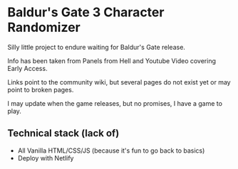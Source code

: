 # Baldur's Gate 3 Character Randomizer

Silly little project to endure waiting for Baldur's Gate release.

Info has been taken from Panels from Hell and Youtube Video covering Early Access.

Links point to the community wiki, but several pages do not exist yet or may point to broken pages.

I may update when the game releases, but no promises, I have a game to play.

## Technical stack (lack of)

- All Vanilla HTML/CSS/JS (because it's fun to go back to basics)
- Deploy with Netlify
